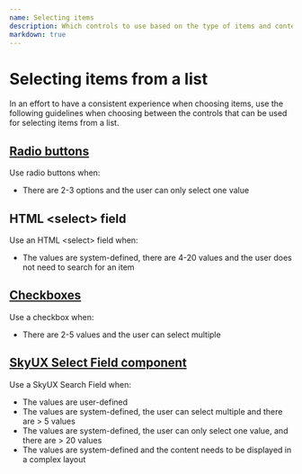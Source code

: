 ```yaml
---
name: Selecting items
description: Which controls to use based on the type of items and context of use.
markdown: true
---
```


<h1 class="bb-page-heading">Selecting items from a list</h1>

In an effort to have a consistent experience when choosing items, use the following guidelines when choosing between the controls that can be used for selecting items from a list.

<h2 class="bb-section-heading"><a href="../../components/check">Radio buttons</a></h2>

Use radio buttons when:

* There are 2-3 options and the user can only select one value

<h2 class="bb-section-heading">HTML &lt;select&gt; field</h2>

Use an HTML &lt;select&gt; field when:

* The values are system-defined, there are 4-20 values and the user does not need to search for an item

<h2 class="bb-section-heading"><a href="../../components/check">Checkboxes</a></h2>

Use a checkbox when:

* There are 2-5 values and the user can select multiple

<h2 class="bb-section-heading"><a href="../../components/selectfield">SkyUX Select Field component</a></h2>

Use a SkyUX Search Field when:

* The values are user-defined
* The values are system-defined, the user can select multiple and there are > 5 values
* The values are system-defined, the user can only select one value, and there are > 20 values
* The values are system-defined and the content needs to be displayed in a complex layout


